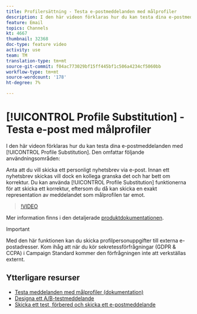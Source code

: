 ```yaml
---
title: Profilersättning - Testa e-postmeddelanden med målprofiler
description: I den här videon förklaras hur du kan testa dina e-postmeddelanden med hjälp av funktionen för profilersättning.
feature: Email
topics: Channels
kt: 4667
thumbnail: 32368
doc-type: feature video
activity: use
team: TM
translation-type: tm+mt
source-git-commit: f04ac773029bf15ff445bf1c506a4234cf5060bb
workflow-type: tm+mt
source-wordcount: '178'
ht-degree: 7%

---
```



# [!UICONTROL Profile Substitution] - Testa e-post med målprofiler

I den här videon förklaras hur du kan testa dina e-postmeddelanden med [!UICONTROL Profile Substitution]. Den omfattar följande användningsområden:

Anta att du vill skicka ett personligt nyhetsbrev via e-post. Innan ett nyhetsbrev skickas vill dock en kollega granska det och har bett om korrektur. Du kan använda [!UICONTROL Profile Substitution] funktionerna för att skicka ett korrektur, eftersom du då kan skicka en exakt representation av meddelandet som målprofilen tar emot.

>[!VIDEO](https://video.tv.adobe.com/v/32368?quality=12)

Mer information finns i den detaljerade [produktdokumentationen](https://docs.adobe.com/content/help/en/campaign-standard/using/testing-and-sending/preparing-and-testing-messages/testing-messages-using-target.html).

>[!IMPORTANT]
>
>Med den här funktionen kan du skicka profilpersonuppgifter till externa e-postadresser. Kom ihåg att när du kör sekretessförfrågningar (GDPR &amp; CCPA) i Campaign Standard kommer den förfrågningen inte att verkställas externt.

## Ytterligare resurser

* [Testa meddelanden med målprofiler (dokumentation)](https://docs.adobe.com/content/help/en/campaign-standard/using/testing-and-sending/preparing-and-testing-messages/testing-messages-using-target.html)
* [Designa ett A/B-testmeddelande](/help/communication-channels/email/a-b-testing.md)
* [Skicka ett test, förbered och skicka ett e-postmeddelande](/help/communication-channels/email/sending-test-preparing-sending-email.md)

